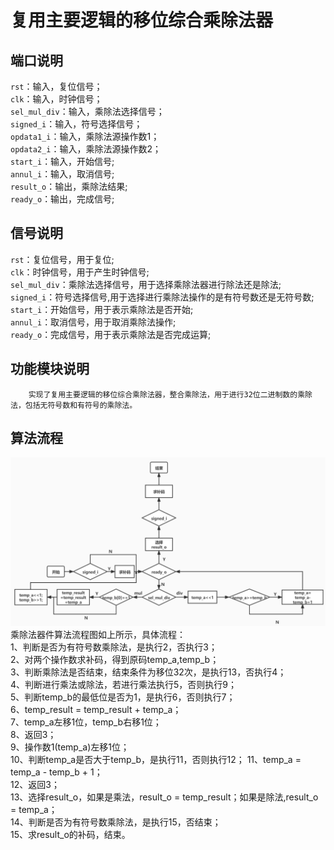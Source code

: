 复用主要逻辑的移位综合乘除法器
==================

端口说明
---------------

`rst`：输入，复位信号；<br>
`clk`：输入，时钟信号；<br>
`sel_mul_div`：输入，乘除法选择信号；<br>
`signed_i`：输入，符号选择信号；<br>
`opdata1_i`：输入，乘除法源操作数1；<br>
`opdata2_i`：输入，乘除法源操作数2；<br>
`start_i`：输入，开始信号;<br>
`annul_i`：输入，取消信号;<br>
`result_o`：输出，乘除法结果;<br>
`ready_o`：输出，完成信号;<br>

信号说明
--------

`rst`：复位信号，用于复位;<br>
`clk`：时钟信号，用于产生时钟信号;<br>
`sel_mul_div`：乘除法选择信号，用于选择乘除法器进行除法还是除法;<br>
`signed_i`：符号选择信号,用于选择进行乘除法操作的是有符号数还是无符号数;<br>
`start_i`：开始信号，用于表示乘除法是否开始;<br>
`annul_i`：取消信号，用于取消乘除法操作;<br>
`ready_o`：完成信号，用于表示乘除法是否完成运算;<br>

功能模块说明
------------

        实现了复用主要逻辑的移位综合乘除法器，整合乘除法，用于进行32位二进制数的乘除法，包括无符号数和有符号的乘除法。
        
算法流程
-------

![](https://github.com/JieYan828/MyCPU/raw/Yan_Jie/乘除法流程图.png)
        乘除法器件算法流程图如上所示，具体流程：<br>
        1、判断是否为有符号数乘除法，是执行2，否执行3；<br>
        2、对两个操作数求补码，得到原码temp_a,temp_b；<br>
        3、判断乘除法是否结束，结束条件为移位32次，是执行13，否执行4；<br>
        4、判断进行乘法或除法，若进行乘法执行5，否则执行9；<br>
        5、判断temp_b的最低位是否为1，是执行6，否则执行7；<br>
        6、temp_result = temp_result + temp_a；<br>
        7、temp_a左移1位，temp_b右移1位；<br>
        8、返回3；<br>
        9、操作数1(temp_a)左移1位；<br>
        10、判断temp_a是否大于temp_b，是执行11，否则执行12；
        11、temp_a = temp_a - temp_b + 1；<br>
        12、返回3；<br>
        13、选择result_o，如果是乘法，result_o = temp_result；如果是除法,result_o = temp_a；<br>
        14、判断是否为有符号数乘除法，是执行15，否结束；<br>
        15、求result_o的补码，结束。<br>
